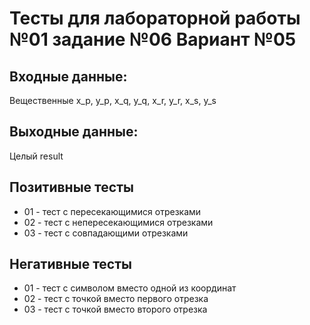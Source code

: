 # Тесты для лабораторной работы №01 задание №06 Вариант №05
## Входные данные: 
Вещественные x_p, y_p, x_q, y_q, x_r, y_r, x_s, y_s
## Выходные данные: 
Целый result

## Позитивные тесты
 - 01 - тест с пересекающимися отрезками
 - 02 - тест с непересекающимися отрезками
 - 03 - тест с совпадающими отрезками
## Негативные тесты
 - 01 - тест с символом вместо одной из координат
 - 02 - тест с точкой вместо первого отрезка
 - 03 - тест с точкой вместо второго отрезка

